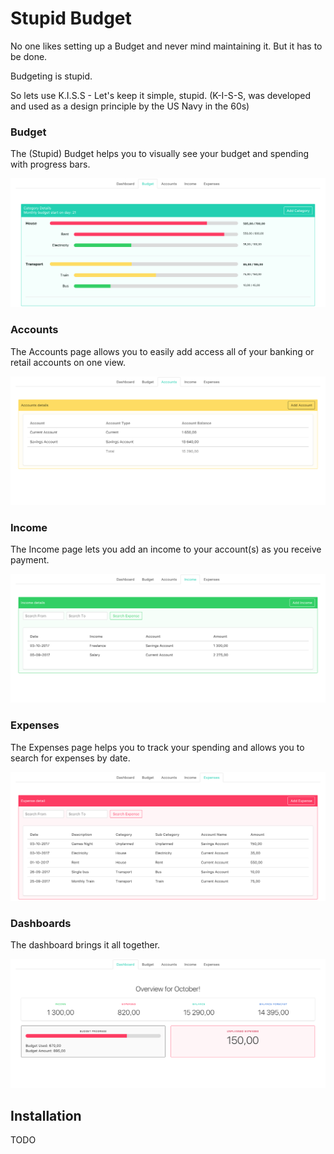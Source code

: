 # Stupid Budget

No one likes setting up a Budget and never mind maintaining it. But it has to be done.

Budgeting is stupid.

So lets use K.I.S.S - Let's keep it simple, stupid. (K-I-S-S, was developed and used as a design principle by the US Navy in the 60s)

### Budget

The (Stupid) Budget helps you to visually see your budget and spending with progress bars.

![Budget](https://github.com/CryDeTaan/stupid_budget/blob/master/public/images/Budget.png)

### Accounts

The Accounts page allows you to easily add access all of your banking or retail accounts on one view.

![Accounts](https://github.com/CryDeTaan/stupid_budget/blob/master/public/images/Accounts.png)

### Income

The Income page lets you add an income to your account(s) as you receive payment.

![Income](https://github.com/CryDeTaan/stupid_budget/blob/master/public/images/Income.png)

### Expenses

The Expenses page helps you to track your spending and allows you to search for expenses by date.

![Expenses](https://github.com/CryDeTaan/stupid_budget/blob/master/public/images/Expenses.png)


### Dashboards

The dashboard brings it all together.

![Dashboard](https://github.com/CryDeTaan/stupid_budget/blob/master/public/images/Dashboard.png)

## Installation

TODO
